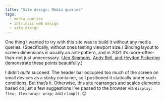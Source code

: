 ```yaml
---
title: "Site design: Media queries"
tags:
  - media queries
  - intrinsic web design
  - site design
---
```


One thing I wanted to try with this site was to build it without any media queries. (Specifically, without ones testing viewport size.) Binding layout to screen dimensions is usually an anti-pattern, and in 2021 it’s more-often-than-not just unnecessary. ([Jen Simmons](https://www.youtube.com/watch?v=jBwBACbRuGY), [Andy Bell, and Heydon Pickering](https://every-layout.dev/) demonstrate these points beautifully.)

I didn’t *quite* succeed. The header bar occupied too much of the screen on small devices as a sticky container, so I positioned it statically under such conditions. But that’s it. Otherwise, this site rearranges and scales elements based on just a few suggestions I’ve passed to the browser via `display: flex; flex-wrap: wrap;` and `clamp()`. 😊